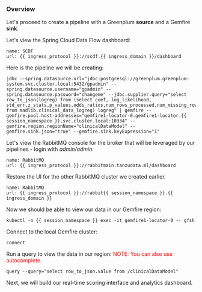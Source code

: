 
### Overview

Let's proceed to  create a pipeline  with a Greenplum **source** and a Gemfire **sink**.

Let's view the Spring Cloud Data Flow dashboard:
```dashboard:reload-dashboard
name: SCDF
url: {{ ingress_protocol }}://scdf.{{ ingress_domain }}/dashboard
```

Here is the pipeline we will be creating:
```copy
jdbc --spring.datasource.url="jdbc:postgresql://greenplum.greenplum-system.svc.cluster.local:5432/gpadmin" --spring.datasource.username="gpadmin" --spring.datasource.password="changeme" --jdbc.supplier.query="select row_to_json(logreg) from (select coef, log_likelihood, std_err,z_stats,p_values,odds_ratios,num_rows_processed,num_missing_rows_skipped,num_iterations,variance_covariance from madlib.clinical_data_logreg) logreg" | gemfire --gemfire.pool.host-addresses="gemfire1-locator-0.gemfire1-locator.{{ session_namespace }}.svc.cluster.local:10334" --gemfire.region.regionName="clinicalDataModel" --gemfire.sink.json="true" --gemfire.sink.keyExpression="1"
```

Let's view the RabbitMQ console for the broker that will be leveraged by our pipelines - login with <i>admin/admin:</i>

```dashboard:reload-dashboard
name: RabbitMQ
url: {{ ingress_protocol }}://rabbitmain.tanzudata.ml/dashboard
```

Restore the UI for the other RabbitMQ cluster we created earlier.
```dashboard:reload-dashboard
name: RabbitMQ
url: {{ ingress_protocol }}://rabbit{{ session_namespace }}.{{ ingress_domain }}
```

Now we should be able to view our data in our Gemfire region:
```execute
kubectl -n {{ session_namespace }} exec -it gemfire1-locator-0 -- gfsh
```

Connect  to the local Gemfire cluster:
```execute
connect
```

Run a query to view the data in our region: <font color="red">NOTE: You can also use autocomplete.</font>
```execute
query --query="select row_to_json.value from /clinicalDataModel"
```

Next, we will build our real-time scoring interface and analytics dashboard.
